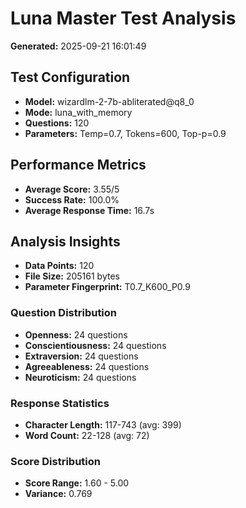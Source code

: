 # Luna Master Test Analysis

**Generated:** 2025-09-21 16:01:49

## Test Configuration
- **Model:** wizardlm-2-7b-abliterated@q8_0
- **Mode:** luna_with_memory
- **Questions:** 120
- **Parameters:** Temp=0.7, Tokens=600, Top-p=0.9

## Performance Metrics
- **Average Score:** 3.55/5
- **Success Rate:** 100.0%
- **Average Response Time:** 16.7s

## Analysis Insights
- **Data Points:** 120
- **File Size:** 205161 bytes
- **Parameter Fingerprint:** T0.7_K600_P0.9

### Question Distribution
- **Openness:** 24 questions
- **Conscientiousness:** 24 questions
- **Extraversion:** 24 questions
- **Agreeableness:** 24 questions
- **Neuroticism:** 24 questions

### Response Statistics
- **Character Length:** 117-743 (avg: 399)
- **Word Count:** 22-128 (avg: 72)

### Score Distribution
- **Score Range:** 1.60 - 5.00
- **Variance:** 0.769
